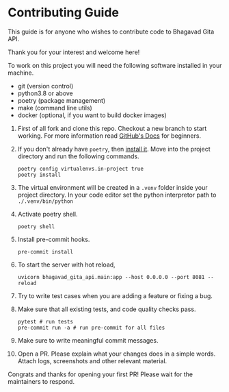 # Contributing Guide

This guide is for anyone who wishes to contribute code to Bhagavad Gita API.

Thank you for your interest and welcome here!

To work on this project you will need the following software installed in your machine.

- git (version control)
- python3.8 or above
- poetry (package management)
- make (command line utils)
- docker (optional, if you want to build docker images)

1. First of all fork and clone this repo. Checkout a new branch to start working.
For more information read
[GitHub's Docs](https://docs.github.com/en/get-started/quickstart/fork-a-repo)
for beginners.

2. If you don't already have `poetry`, then [install it](https://python-poetry.org/docs/#installation).
Move into the project directory and run the following commands.

    ```shell
    poetry config virtualenvs.in-project true
    poetry install
    ```

3. The virtual environment will be created in a `.venv` folder inside your
project directory.
In your code editor set the python interpretor path to `./.venv/bin/python`

4. Activate poetry shell.

    ```shell
    poetry shell
    ```

5. Install pre-commit hooks.

    ```shell
    pre-commit install
    ```

6. To start the server with hot reload,

    ```shell
    uvicorn bhagavad_gita_api.main:app --host 0.0.0.0 --port 8081 --reload
    ```

7. Try to write test cases when you are adding a feature or fixing a bug.

8. Make sure that all existing tests, and code quality checks pass.

    ```shell
    pytest # run tests
    pre-commit run -a # run pre-commit for all files
    ```

9. Make sure to write meaningful commit messages.

10. Open a PR. Please explain what your changes does in a simple words.
Attach logs, screenshots and other relevant material.

Congrats and thanks for opening your first PR!
Please wait for the maintainers to respond.
